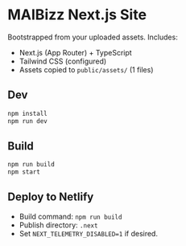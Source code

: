 # MAIBizz Next.js Site

Bootstrapped from your uploaded assets. Includes:
- Next.js (App Router) + TypeScript
- Tailwind CSS (configured)
- Assets copied to `public/assets/` (1 files)

## Dev
```bash
npm install
npm run dev
```

## Build
```bash
npm run build
npm start
```

## Deploy to Netlify
- Build command: `npm run build`
- Publish directory: `.next`
- Set `NEXT_TELEMETRY_DISABLED=1` if desired.
